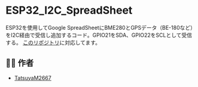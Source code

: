 # ESP32_I2C_SpreadSheet
ESP32を使用してGoogle SpreadSheetにBME280とGPSデータ（BE-180など）をI2C経由で受信し追加するコード。GPIO21をSDA、GPIO22をSCLとして受信する。
[このリポジトリ](https://github.com/TatsuyaM2667/nRF24L01_Receiver-I2C)に対応してます。
## 👨‍💻 作者
- [TatsuyaM2667](https://github.com/TatsuyaM2667)
